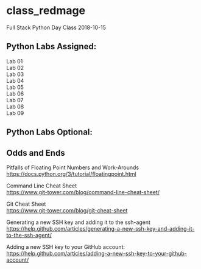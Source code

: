 # class_redmage
Full Stack Python Day Class 2018-10-15

## Python Labs Assigned:

Lab 01  
Lab 02  
Lab 03  
Lab 04  
Lab 05  
Lab 06  
Lab 07  
Lab 08  
Lab 09  

## Python Labs Optional:


## Odds and Ends

Pitfalls of Floating Point Numbers and Work-Arounds  
https://docs.python.org/3/tutorial/floatingpoint.html

Command Line Cheat Sheet  
https://www.git-tower.com/blog/command-line-cheat-sheet/

Git Cheat Sheet  
https://www.git-tower.com/blog/git-cheat-sheet

Generating a new SSH key and adding it to the ssh-agent  
https://help.github.com/articles/generating-a-new-ssh-key-and-adding-it-to-the-ssh-agent/

Adding a new SSH key to your GitHub account:  
https://help.github.com/articles/adding-a-new-ssh-key-to-your-github-account/
